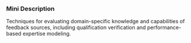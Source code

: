 ### Mini Description

Techniques for evaluating domain-specific knowledge and capabilities of feedback sources, including qualification verification and performance-based expertise modeling.
